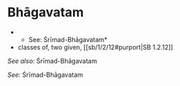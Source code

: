 # Bhāgavatam

* * See: Śrīmad-Bhāgavatam*
* classes of, two given, [[sb/1/2/12#purport|SB 1.2.12]]

*See also:* Śrīmad-Bhāgavatam

*See:* Śrīmad-Bhāgavatam
